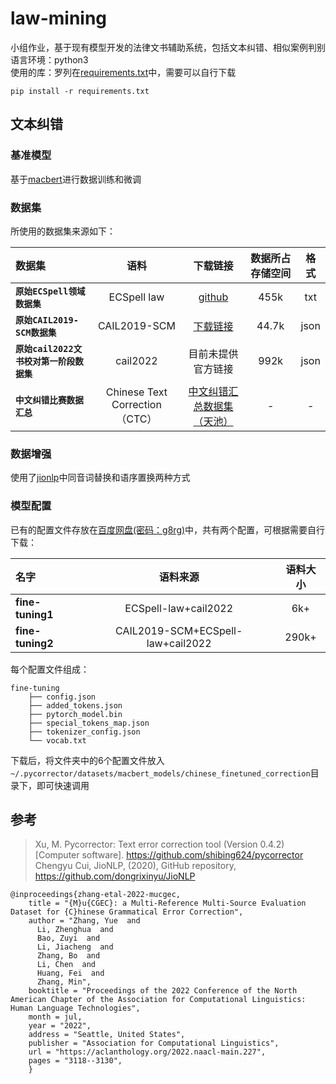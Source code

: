 # law-mining

小组作业，基于现有模型开发的法律文书辅助系统，包括文本纠错、相似案例判别 <br>
语言环境：python3<br>
使用的库：罗列在[requirements.txt](https://github.com/F-crystal/law-mining/blob/7237902458d335e5e0fa2f9a9f00b41ace8cf856/requirements.txt)中，需要可以自行下载<br>
```
pip install -r requirements.txt
```

## 文本纠错
### 基准模型
基于[macbert](https://github.com/shibing624/pycorrector/blob/master/pycorrector/macbert)进行数据训练和微调<br>

### 数据集
所使用的数据集来源如下：<br>

| 数据集 | 语料 | 下载链接 | 数据所占存储空间 | 格式 |
| :------- | :---------: | :---------: | :---------: | :---------: |
| **`原始ECSpell领域数据集`** | ECSpell law| [github](https://github.com/Aopolin-Lv/ECSpell)| 455k | txt |
| **`原始CAIL2019-SCM数据集`** | CAIL2019-SCM | [下载链接](https://cail.oss-cn-qingdao.aliyuncs.com/cail2019/CAIL2019-SCM.zip)| 44.7k | json |
| **`原始cail2022文书校对第一阶段数据集`** | cail2022| 目前未提供官方链接 | 992k | json |
| **`中文纠错比赛数据汇总`** | Chinese Text Correction（CTC） | [中文纠错汇总数据集（天池）](https://tianchi.aliyun.com/dataset/138195) | - | - |

### 数据增强
使用了[jionlp](https://github.com/dongrixinyu/JioNLP)中同音词替换和语序置换两种方式

### 模型配置
已有的配置文件存放在[百度网盘(密码：g8rg)](https://pan.baidu.com/s/1S8MFMfRFeIGyFdT32l1YeQ)中，共有两个配置，可根据需要自行下载：<br>

| 名字 | 语料来源 | 语料大小 |
| :------- | :---------: | :---------: | 
| **fine-tuning1** | ECSpell-law+cail2022| 6k+ |
| **fine-tuning2** | CAIL2019-SCM+ECSpell-law+cail2022 | 290k+ |

每个配置文件组成：
```
fine-tuning
    ├── config.json
    ├── added_tokens.json
    ├── pytorch_model.bin
    ├── special_tokens_map.json
    ├── tokenizer_config.json
    └── vocab.txt
```
下载后，将文件夹中的6个配置文件放入`~/.pycorrector/datasets/macbert_models/chinese_finetuned_correction`目录下，即可快速调用

## 参考
> Xu, M. Pycorrector: Text error correction tool (Version 0.4.2) [Computer software]. https://github.com/shibing624/pycorrector
> Chengyu Cui, JioNLP, (2020), GitHub repository, https://github.com/dongrixinyu/JioNLP
```
@inproceedings{zhang-etal-2022-mucgec,
    title = "{M}u{CGEC}: a Multi-Reference Multi-Source Evaluation Dataset for {C}hinese Grammatical Error Correction",
    author = "Zhang, Yue  and
      Li, Zhenghua  and
      Bao, Zuyi  and
      Li, Jiacheng  and
      Zhang, Bo  and
      Li, Chen  and
      Huang, Fei  and
      Zhang, Min",
    booktitle = "Proceedings of the 2022 Conference of the North American Chapter of the Association for Computational Linguistics: Human Language Technologies",
    month = jul,
    year = "2022",
    address = "Seattle, United States",
    publisher = "Association for Computational Linguistics",
    url = "https://aclanthology.org/2022.naacl-main.227",
    pages = "3118--3130",
    }
  ```
